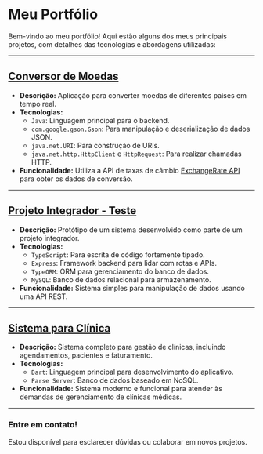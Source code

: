 # Meu Portfólio

Bem-vindo ao meu portfólio! Aqui estão alguns dos meus principais projetos, com detalhes das tecnologias e abordagens utilizadas:

---

## **[Conversor de Moedas](https://github.com/Matheusbzrr/challenge-conversor-moedas)**  
- **Descrição:** Aplicação para converter moedas de diferentes países em tempo real.  
- **Tecnologias:** 
  - `Java`: Linguagem principal para o backend.
  - `com.google.gson.Gson`: Para manipulação e deserialização de dados JSON.
  - `java.net.URI`: Para construção de URIs.
  - `java.net.http.HttpClient` e `HttpRequest`: Para realizar chamadas HTTP.
- **Funcionalidade:** Utiliza a API de taxas de câmbio [ExchangeRate API](https://v6.exchangerate-api.com) para obter os dados de conversão.  

---

## **[Projeto Integrador - Teste](https://github.com/Matheusbzrr/pi-teste)**  
- **Descrição:** Protótipo de um sistema desenvolvido como parte de um projeto integrador.  
- **Tecnologias:** 
  - `TypeScript`: Para escrita de código fortemente tipado.
  - `Express`: Framework backend para lidar com rotas e APIs.
  - `TypeORM`: ORM para gerenciamento do banco de dados.
  - `MySQL`: Banco de dados relacional para armazenamento.  
- **Funcionalidade:** Sistema simples para manipulação de dados usando uma API REST.

---

## **[Sistema para Clínica](https://github.com/Matheusbzrr/clinica-oficial)**  
- **Descrição:** Sistema completo para gestão de clínicas, incluindo agendamentos, pacientes e faturamento.  
- **Tecnologias:** 
  - `Dart`: Linguagem principal para desenvolvimento do aplicativo.
  - `Parse Server`: Banco de dados baseado em NoSQL.
- **Funcionalidade:** Sistema moderno e funcional para atender às demandas de gerenciamento de clínicas médicas.

---

### Entre em contato!
Estou disponível para esclarecer dúvidas ou colaborar em novos projetos.
